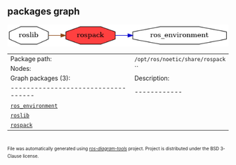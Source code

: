 <!--
File was automatically generated using 'ros-diagram-tools' project.
Project is distributed under the BSD 3-Clause license.
-->

## packages graph

[![rospack](rospack.png "rospack")](rospack.png)

|     |     |
| --- | --- |
| Package path: | `/opt/ros/noetic/share/rospack` |
| Nodes: | `` |
| Graph packages (3): | Description: |
| ----------------------------------- | ------------ |
| [`ros_environment`](ros_environment.html) |  |
| [`roslib`](roslib.html) |  |
| [`rospack`](rospack.html) |  |


</br>
<font size="1">
File was automatically generated using <a href="https://github.com/anetczuk/ros-diagram-tools"><i>ros-diagram-tools</i></a> project.
Project is distributed under the BSD 3-Clause license.
</font>
